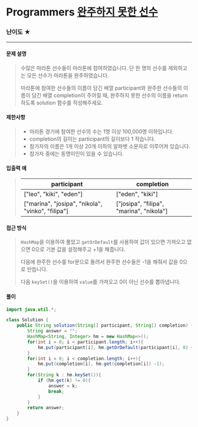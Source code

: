 # Programmers [완주하지 못한 선수](https://school.programmers.co.kr/learn/courses/30/lessons/42576)

### 난이도 ★

---

#### 문제 설명

> 수많은 마라톤 선수들이 마라톤에 참여하였습니다. 단 한 명의 선수를 제외하고는 모든 선수가 마라톤을 완주하였습니다.
>
> 마라톤에 참여한 선수들의 이름이 담긴 배열 participant와 완주한 선수들의 이름이 담긴 배열 completion이 주어질 때, 완주하지 못한 선수의 이름을 return 하도록 solution 함수를 작성해주세요.



#### 제한사항

>- 마라톤 경기에 참여한 선수의 수는 1명 이상 100,000명 이하입니다.
>- completion의 길이는 participant의 길이보다 1 작습니다.
>- 참가자의 이름은 1개 이상 20개 이하의 알파벳 소문자로 이루어져 있습니다.
>- 참가자 중에는 동명이인이 있을 수 있습니다.



#### 입출력 예

> | participant                                       | completion                               |
> | ------------------------------------------------- | ---------------------------------------- |
> | ["leo", "kiki", "eden"]                           | ["eden", "kiki"]                         |
> | ["marina", "josipa", "nikola", "vinko", "filipa"] | ["josipa", "filipa", "marina", "nikola"] |



#### 접근 방식

> `HashMap`을 이용하여 풀었고 `getOrDefault`를 사용하여 값이 있으면 가져오고 없으면 0으로 기본 값을 설정해주고 +1을 해줍니다.
>
> 다음에 완주한 선수를 for문으로 돌려서 완주한 선수들은 -1을 해줘서 값을 0으로 만듭니다.
>
> 다음 `keySet()`을 이용하여 `value`를 가져오고 0이 아닌 선수를 뽑아냅니다.

#### 풀이

```java
import java.util.*;

class Solution {
    public String solution(String[] participant, String[] completion) {
        String answer = "";
        HashMap<String, Integer> hm = new HashMap<>();
        for(int i = 0; i < participant.length; i++){
            hm.put(participant[i], hm.getOrDefault(participant[i], 0) +1);
        }
        for(int i = 0; i < completion.length; i++){
            hm.put(completion[i], hm.get(completion[i]) -1);
        }
        for(String k : hm.keySet()){
            if (hm.get(k) != 0){
                answer = k;
                break;
            }
        }
        return answer;
    }
}
```

